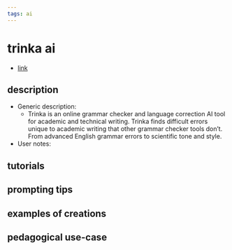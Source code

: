 ```yaml
---
tags: ai 
---
```



# trinka ai


* [link](https://www.trinka.ai/?sscid=41k7_13hz56)

## description
* Generic description: 
    * Trinka is an online grammar checker and language correction AI tool for academic and technical writing. Trinka finds difficult errors unique to academic writing that other grammar checker tools don’t. From advanced English grammar errors to scientific tone and style.
* User notes:

## tutorials

## prompting tips

## examples of creations 

## pedagogical use-case 